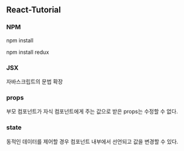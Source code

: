 ## React-Tutorial

### NPM
npm install

npm install redux

### JSX
자바스크립트의 문법 확장

### props
부모 컴포넌트가 자식 컴포넌트에게 주는 값으로 받은 props는 수정할 수 없다.

### state
동적인 데이터를 제어할 경우 컴포넌트 내부에서 선언되고 값을 변경할 수 있다.
